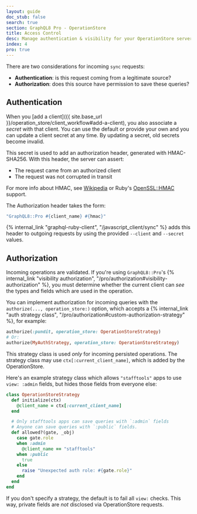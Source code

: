 ```yaml
---
layout: guide
doc_stub: false
search: true
section: GraphQL8 Pro - OperationStore
title: Access Control
desc: Manage authentication & visibility for your OperationStore server.
index: 4
pro: true
---
```


There are two considerations for incoming `sync` requests:

- __Authentication__: is this request coming from a legitimate source?
- __Authorization__: does this source have permission to save these queries?

## Authentication

When you [add a client]({{ site.base_url }}/operation_store/client_workflow#add-a-client), you also associate a _secret_ with that client. You can use the default or provide your own and you can update a client secret at any time. By updating a secret, old secrets become invalid.

This secret is used to add an authorization header, generated with HMAC-SHA256. With this header, the server can assert:

- The request came from an authorized client
- The request was not corrupted in transit

For more info about HMAC, see [Wikipedia](https://en.wikipedia.org/wiki/Hash-based_message_authentication_code) or Ruby's [OpenSSL::HMAC](https://ruby-doc.org/stdlib-2.4.0/libdoc/openssl/rdoc/OpenSSL/HMAC.html) support.

The Authorization header takes the form:

```ruby
"GraphQL8::Pro #{client_name} #{hmac}"
```

{% internal_link "graphql-ruby-client", "/javascript_client/sync" %} adds this header to outgoing requests by using the provided `--client` and `--secret` values.

## Authorization

Incoming operations are validated. If you're using `GraphQL8::Pro`'s {% internal_link "visibility authorization", "/pro/authorization#visibility-authorization" %}, you must determine whether the current client can _see_ the types and fields which are used in the operation.

You can implement authorization for incoming queries with the `authorize(..., operation_store:)` option, which accepts a {% internal_link "auth strategy class", "/pro/authorization#custom-authorization-strategy" %}, for example:

```ruby
authorize(:pundit, operation_store: OperationStoreStrategy)
# Or:
authorize(MyAuthStrategy, operation_store: OperationStoreStrategy)
```

This strategy class is used _only_ for incoming persisted operations. The strategy class may use `ctx[:current_client_name]`, which is added by the OperationStore.

Here's an example strategy class which allows `"stafftools"` apps to use `view: :admin` fields, but hides those fields from everyone else:

```ruby
class OperationStoreStrategy
  def initialize(ctx)
    @client_name = ctx[:current_client_name]
  end

  # Only stafftools apps can save queries with `:admin` fields
  # Anyone can save queries with `:public` fields.
  def allowed?(gate, _obj)
    case gate.role
    when :admin
      @client_name == "stafftools"
    when :public
      true
    else
      raise "Unexpected auth role: #{gate.role}"
    end
  end
end
```

If you don't specify a strategy, the default is to fail all `view:` checks. This way, private fields are _not_ disclosed via OperationStore requests.
